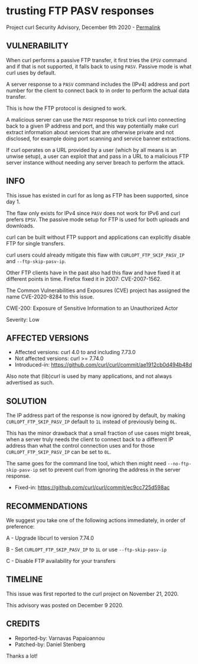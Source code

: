 trusting FTP PASV responses
===========================

Project curl Security Advisory, December 9th 2020 -
[Permalink](https://curl.se/docs/CVE-2020-8284.html)

VULNERABILITY
-------------

When curl performs a passive FTP transfer, it first tries the `EPSV` command
and if that is not supported, it falls back to using `PASV`. Passive mode is
what curl uses by default.

A server response to a `PASV` command includes the (IPv4) address and port
number for the client to connect back to in order to perform the actual data
transfer.

This is how the FTP protocol is designed to work.

A malicious server can use the `PASV` response to trick curl into connecting
back to a given IP address and port, and this way potentially make curl
extract information about services that are otherwise private and not
disclosed, for example doing port scanning and service banner extractions.

If curl operates on a URL provided by a user (which by all means is an unwise
setup), a user can exploit that and pass in a URL to a malicious FTP server
instance without needing any server breach to perform the attack.

INFO
----

This issue has existed in curl for as long as FTP has been supported, since
day 1.

The flaw only exists for IPv4 since `PASV` does not work for IPv6 and curl
prefers `EPSV`. The passive mode setup for FTP is used for both uploads and
downloads.

curl can be built without FTP support and applications can explicitly disable
FTP for single transfers.

curl users could already mitigate this flaw with `CURLOPT_FTP_SKIP_PASV_IP`
and `--ftp-skip-pasv-ip`.

Other FTP clients have in the past also had this flaw and have fixed it at
different points in time. Firefox fixed it in 2007: CVE-2007-1562.

The Common Vulnerabilities and Exposures (CVE) project has assigned the name
CVE-2020-8284 to this issue.

CWE-200: Exposure of Sensitive Information to an Unauthorized Actor

Severity: Low

AFFECTED VERSIONS
-----------------

- Affected versions: curl 4.0 to and including 7.73.0
- Not affected versions: curl >= 7.74.0
- Introduced-in: https://github.com/curl/curl/commit/ae1912cb0d494b48d

Also note that (lib)curl is used by many applications, and not always
advertised as such.

SOLUTION
------------

The IP address part of the response is now ignored by default, by making
`CURLOPT_FTP_SKIP_PASV_IP` default to `1L` instead of previously being `0L`.

This has the minor drawback that a small fraction of use cases might break,
when a server truly needs the client to connect back to a different IP address
than what the control connection uses and for those `CURLOPT_FTP_SKIP_PASV_IP`
can be set to `0L`.

The same goes for the command line tool, which then might need
`--no-ftp-skip-pasv-ip` set to prevent curl from ignoring the address in the
server response.

- Fixed-in: https://github.com/curl/curl/commit/ec9cc725d598ac

RECOMMENDATIONS
--------------

We suggest you take one of the following actions immediately, in order of
preference:

 A - Upgrade libcurl to version 7.74.0

 B - Set `CURLOPT_FTP_SKIP_PASV_IP` to `1L` or use `--ftp-skip-pasv-ip`

 C - Disable FTP availability for your transfers

TIMELINE
--------

This issue was first reported to the curl project on November 21, 2020.

This advisory was posted on December 9 2020.

CREDITS
-------

- Reported-by: Varnavas Papaioannou
- Patched-by: Daniel Stenberg

Thanks a lot!
